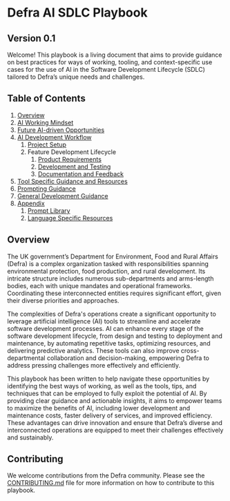 # Defra AI SDLC Playbook
## Version 0.1

Welcome! This playbook is a living document that aims to provide guidance on best practices for ways of working, tooling, and context-specific use cases for the use of AI in the Software Development Lifecycle (SDLC) tailored to Defra’s unique needs and challenges.

## Table of Contents
1. [Overview](#overview)
2. [AI Working Mindset](/general/ai-working-mindset.md)
3. [Future AI-driven Opportunities](/general/future-ai-opportunities.md)
6. [AI Development Workflow](/workflow/README.md)
	1. [Project Setup](/workflow/workflow-project-setup.md)
	2. Feature Development Lifecycle
		1. [Product Requirements](/workflow/workflow-product-requirements.md)
		2. [Development and Testing](/workflow/workflow-development-and-testing.md)
		3. [Documentation and Feedback](/workflow/workflow-documentation-feedback.md)
8. [Tool Specific Guidance and Resources](/tool-specific/README.md)
9. [Prompting Guidance](/general/prompting-guidance.md)
10. [General Development Guidance](/general/general-development-guidance.md)
11. [Appendix](/general/appendix.md)
	1. [Prompt Library](/prompt-library/README.md)
	2. [Language Specific Resources](/language-specific/README.md)

## Overview

The UK government’s Department for Environment, Food and Rural Affairs (Defra) is a complex organization tasked with responsibilities spanning environmental protection, food production, and rural development. Its intricate structure includes numerous sub-departments and arms-length bodies, each with unique mandates and operational frameworks. Coordinating these interconnected entities requires significant effort, given their diverse priorities and approaches.

The complexities of Defra's operations create a significant opportunity to leverage artificial intelligence (AI) tools to streamline and accelerate software development processes. AI can enhance every stage of the software development lifecycle, from design and testing to deployment and maintenance, by automating repetitive tasks, optimizing resources, and delivering predictive analytics. These tools can also improve cross-departmental collaboration and decision-making, empowering Defra to address pressing challenges more effectively and efficiently.

This playbook has been written to help navigate these opportunities by identifying the best ways of working, as well as the tools, tips, and techniques that can be employed to fully exploit the potential of AI. By providing clear guidance and actionable insights, it aims to empower teams to maximize the benefits of AI, including lower development and maintenance costs, faster delivery of services, and improved efficiency. These advantages can drive innovation and ensure that Defra’s diverse and interconnected operations are equipped to meet their challenges effectively and sustainably.

## Contributing

We welcome contributions from the Defra community. Please see the [CONTRIBUTING.md](CONTRIBUTING.md) file for more information on how to contribute to this playbook.
